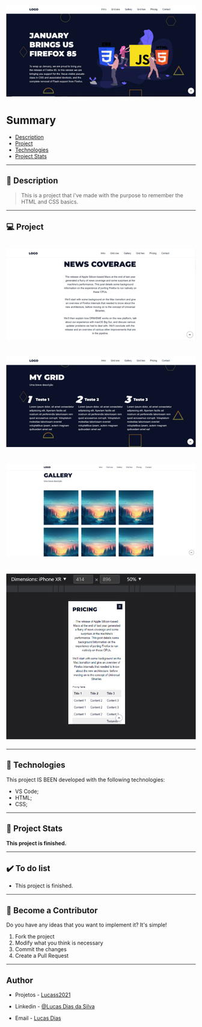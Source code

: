 <h1 align="center">
    <img src="./git/git01.png"/>
</h1>

# Summary

- [Description](#📝-Description)
- [Project](#💻-Project)
- [Technologies](#🚀-Technologies)
- [Project Stats](#🎯-Project-Stats)

---

## 📝 Description

> This is a project that i've made with the purpose to remember the HTML and CSS basics.



---

## 💻 Project

<h1 align="center">
    <img src="./git/git02.png"/>
</h1>
<h1 align="center">
    <img src="./git/git03.png"/>
</h1>
<h1 align="center">
    <img src="./git/git04.png"/>
</h1>
<h1 align="center">
    <img src="./git/git05.png"/>
</h1>



---

## 🚀 Technologies
This project IS BEEN developed with the following technologies:
* VS Code;
* HTML;
* CSS;



---

## 🎯 Project Stats

<strong>This project is finished.</strong>


---

## :heavy_check_mark: To do list

- This project is finished.

---

## :handshake: Become a Contributor

Do you have any ideas that you want to implement it? It's simple!

1. Fork the project
2. Modify what you think is necessary
3. Commit the changes
4. Create a Pull Request

---

## Author

- Projetos - [Lucass2021](https://github.com/Lucass2021)

- Linkedin - [@Lucas Dias da Silva](https://www.linkedin.com/in/lucas-dias-da-silva-118954199/)

- Email - [Lucas Dias](mailto:lucas.allx@hotmail.com")
